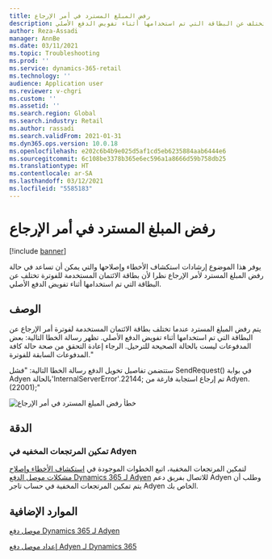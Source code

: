 ```yaml
---
title: رفض المبلغ المسترد في أمر الإرجاع
description: يوفر هذا الموضوع إرشادات استكشاف الأخطاء وإصلاحها والتي يمكن أن تساعد في حالة رفض المبلغ المسترد لأمر الإرجاع نظرا لأن بطاقة الائتمان المستخدمة للفوترة تختلف عن البطاقة التي تم استخدامها أثناء تفويض الدفع الأصلي.
author: Reza-Assadi
manager: AnnBe
ms.date: 03/11/2021
ms.topic: Troubleshooting
ms.prod: ''
ms.service: dynamics-365-retail
ms.technology: ''
audience: Application user
ms.reviewer: v-chgri
ms.custom: ''
ms.assetid: ''
ms.search.region: Global
ms.search.industry: Retail
ms.author: rassadi
ms.search.validFrom: 2021-01-31
ms.dyn365.ops.version: 10.0.18
ms.openlocfilehash: e202c6b4b9e025d5af1cd5eb6235884aab6444e6
ms.sourcegitcommit: 6c108be3378b365e6ec596a1a8666d59b758db25
ms.translationtype: HT
ms.contentlocale: ar-SA
ms.lasthandoff: 03/12/2021
ms.locfileid: "5585183"
---
```

# <a name="refund-on-a-return-order-is-declined"></a>رفض المبلغ المسترد في أمر الإرجاع

[!include [banner](../../includes/banner.md)]

يوفر هذا الموضوع إرشادات استكشاف الأخطاء وإصلاحها والتي يمكن أن تساعد في حالة رفض المبلغ المسترد لأمر الإرجاع نظرا لأن بطاقة الائتمان المستخدمة للفوترة تختلف عن البطاقة التي تم استخدامها أثناء تفويض الدفع الأصلي.

## <a name="description"></a>الوصف

يتم رفض المبلغ المسترد عندما تختلف بطاقة الائتمان المستخدمة لفوترة أمر الإرجاع عن البطاقة التي تم استخدامها أثناء تفويض الدفع الأصلي. تظهر رسالة الخطا التالية: بعض المدفوعات ليست بالحالة الصحيحة للترحيل. الرجاء إعادة التحقق من صحة حالة كافة المدفوعات السابقة للفوترة."

ستتضمن تفاصيل تخويل الدفع رسالة الخطا التالية: "فشل SendRequest() في بوابة Adyen بالحالة'InternalServerError'.22144; تم إرجاع استجابة فارغة من Adyen.(22001);"

![خطأ رفض المبلغ المسترد في أمر الإرجاع](media/refund-order-decline.jpg)

## <a name="resolution"></a>الدقة

### <a name="enable-blind-returns-in-adyen"></a>تمكين المرتجعات المخفيه في Adyen

لتمكين المرتجعات المخفية، اتبع الخطوات الموجودة في [استكشاف الأخطاء وإصلاح مشكلات موصل الدفع Dynamics 365 لـ Adyen](adyen-support.md) للاتصال بفريق دعم Adyen وطلب أن يتم تمكين المرتجعات المخفية في حساب تاجر Adyen الخاص بك.

## <a name="additional-resources"></a>الموارد الإضافية

[موصل دفع Dynamics 365 لـ Adyen](../dev-itpro/adyen-connector.md)

[إعداد موصل دفع Adyen لـ Dynamics 365](https://docs.adyen.com/plugins/microsoft-dynamics)
